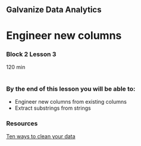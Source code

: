 ## Galvanize Data Analytics
# Engineer new columns
### Block 2 Lesson 3

120 min
<br>
<br>
### By the end of this lesson you will be able to:
* Engineer new columns from existing columns
* Extract substrings from strings

### Resources
[Ten ways to clean your data](https://support.office.com/en-us/article/top-ten-ways-to-clean-your-data-2844b620-677c-47a7-ac3e-c2e157d1db19)

